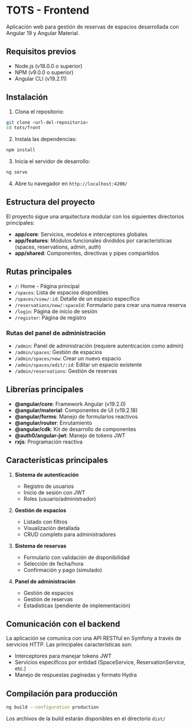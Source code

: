 # TOTS - Frontend

Aplicación web para gestión de reservas de espacios desarrollada con Angular 19 y Angular Material.

## Requisitos previos

- Node.js (v18.0.0 o superior)
- NPM (v9.0.0 o superior)
- Angular CLI (v19.2.11)

## Instalación

1. Clona el repositorio:

```bash
git clone <url-del-repositorio>
cd tots/front
```

2. Instala las dependencias:

```bash
npm install
```

3. Inicia el servidor de desarrollo:

```bash
ng serve
```

4. Abre tu navegador en `http://localhost:4200/`

## Estructura del proyecto

El proyecto sigue una arquitectura modular con los siguientes directorios principales:

- **app/core**: Servicios, modelos e interceptores globales
- **app/features**: Módulos funcionales divididos por características (spaces, reservations, admin, auth)
- **app/shared**: Componentes, directivas y pipes compartidos

## Rutas principales

- `/`: Home - Página principal
- `/spaces`: Lista de espacios disponibles
- `/spaces/view/:id`: Detalle de un espacio específico
- `/reservations/new/:spaceId`: Formulario para crear una nueva reserva
- `/login`: Página de inicio de sesión
- `/register`: Página de registro

### Rutas del panel de administración

- `/admin`: Panel de administración (requiere autenticación como admin)
- `/admin/spaces`: Gestión de espacios
- `/admin/spaces/new`: Crear un nuevo espacio
- `/admin/spaces/edit/:id`: Editar un espacio existente
- `/admin/reservations`: Gestión de reservas

## Librerías principales

- **@angular/core**: Framework Angular (v19.2.0)
- **@angular/material**: Componentes de UI (v19.2.18)
- **@angular/forms**: Manejo de formularios reactivos
- **@angular/router**: Enrutamiento
- **@angular/cdk**: Kit de desarrollo de componentes
- **@auth0/angular-jwt**: Manejo de tokens JWT
- **rxjs**: Programación reactiva

## Características principales

1. **Sistema de autenticación**
   - Registro de usuarios
   - Inicio de sesión con JWT
   - Roles (usuario/administrador)

2. **Gestión de espacios**
   - Listado con filtros
   - Visualización detallada
   - CRUD completo para administradores

3. **Sistema de reservas**
   - Formulario con validación de disponibilidad
   - Selección de fecha/hora
   - Confirmación y pago (simulado)

4. **Panel de administración**
   - Gestión de espacios
   - Gestión de reservas
   - Estadísticas (pendiente de implementación)

## Comunicación con el backend

La aplicación se comunica con una API RESTful en Symfony a través de servicios HTTP. Las principales características son:

- Interceptores para manejar tokens JWT
- Servicios específicos por entidad (SpaceService, ReservationService, etc.)
- Manejo de respuestas paginadas y formato Hydra

## Compilación para producción

```bash
ng build --configuration production
```

Los archivos de la build estarán disponibles en el directorio `dist/`
